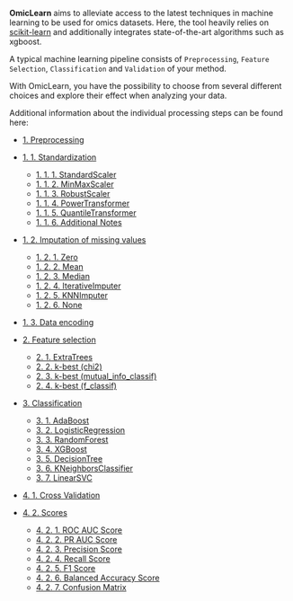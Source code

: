 **OmicLearn** aims to alleviate access to the latest techniques in machine learning to be used for omics datasets. Here, the tool heavily relies on [scikit-learn](https://scikit-learn.org/stable/) and additionally integrates state-of-the-art algorithms such as xgboost.

A typical machine learning pipeline consists of `Preprocessing`, `Feature Selection`, `Classification` and `Validation` of your method. 

With OmicLearn, you have the possibility to choose from several different choices and explore their effect when analyzing your data. 

Additional information about the individual processing steps can be found here:

- [1. Preprocessing](https://github.com/OmicEra/OmicLearn/wiki/METHODS-%7C-1.-Preprocessing#1-preprocessing)
- [1. 1. Standardization](https://github.com/OmicEra/OmicLearn/wiki/METHODS-%7C-1.-Preprocessing#1-1-standardization)
  * [1. 1. 1. StandardScaler](https://github.com/OmicEra/OmicLearn/wiki/METHODS-%7C-1.-Preprocessing#1-1-1-standardscaler)
  * [1. 1. 2. MinMaxScaler](https://github.com/OmicEra/OmicLearn/wiki/METHODS-%7C-1.-Preprocessing#1-1-2-minmaxscaler)
  * [1. 1. 3. RobustScaler](https://github.com/OmicEra/OmicLearn/wiki/METHODS-%7C-1.-Preprocessing#1-1-3-robustscaler)
  * [1. 1. 4. PowerTransformer](https://github.com/OmicEra/OmicLearn/wiki/METHODS-%7C-1.-Preprocessing#1-1-4-powertransformer)
  * [1. 1. 5. QuantileTransformer](https://github.com/OmicEra/OmicLearn/wiki/METHODS-%7C-1.-Preprocessing#1-1-5-quantiletransformer)
  * [1. 1. 6. Additional Notes](https://github.com/OmicEra/OmicLearn/wiki/METHODS-%7C-1.-Preprocessing#1-1-6-additional-notes)
- [1. 2. Imputation of missing values](https://github.com/OmicEra/OmicLearn/wiki/METHODS-%7C-1.-Preprocessing#1-2-imputation-of-missing-values)
  * [1. 2. 1. Zero](https://github.com/OmicEra/OmicLearn/wiki/METHODS-%7C-1.-Preprocessing#1-2-1-zero)
  * [1. 2. 2. Mean](https://github.com/OmicEra/OmicLearn/wiki/METHODS-%7C-1.-Preprocessing#1-2-2-mean)
  * [1. 2. 3. Median](https://github.com/OmicEra/OmicLearn/wiki/METHODS-%7C-1.-Preprocessing#1-2-3-median)
  * [1. 2. 4. IterativeImputer](https://github.com/OmicEra/OmicLearn/wiki/METHODS-%7C-1.-Preprocessing#1-2-4-iterativeimputer)
  * [1. 2. 5. KNNImputer](https://github.com/OmicEra/OmicLearn/wiki/METHODS-%7C-1.-Preprocessing#1-2-5-knnimputer)
  * [1. 2. 6. None](https://github.com/OmicEra/OmicLearn/wiki/METHODS-%7C-1.-Preprocessing#1-2-6-none)
- [1. 3. Data encoding](https://github.com/OmicEra/OmicLearn/wiki/METHODS-%7C-1.-Preprocessing#1-3-data-encoding)

- [2. Feature selection](https://github.com/OmicEra/OmicLearn/wiki/METHODS-%7C-2.-Feature-selection#2-feature-selection)
   * [2. 1. ExtraTrees](https://github.com/OmicEra/OmicLearn/wiki/METHODS-%7C-2.-Feature-selection#2-1-ExtraTrees)
   * [2. 2. k-best (chi2)](https://github.com/OmicEra/OmicLearn/wiki/METHODS-%7C-2.-Feature-selection#2-2-k-best-chi2)
   * [2. 3. k-best (mutual_info_classif)](https://github.com/OmicEra/OmicLearn/wiki/METHODS-%7C-2.-Feature-selection#2-3-k-best-mutual_info_classif)
   * [2. 4. k-best (f_classif)](https://github.com/OmicEra/OmicLearn/wiki/METHODS-%7C-2.-Feature-selection#2-4-k-best-f_classif)

- [3. Classification](https://github.com/OmicEra/OmicLearn/wiki/METHODS-%7C-3.-Classification#3-classification)
  * [3. 1. AdaBoost](https://github.com/OmicEra/OmicLearn/wiki/METHODS-%7C-3.-Classification#3-1-adaboost)
  * [3. 2. LogisticRegression](https://github.com/OmicEra/OmicLearn/wiki/METHODS-%7C-3.-Classification#3-2-logisticregression)
  * [3. 3. RandomForest](https://github.com/OmicEra/OmicLearn/wiki/METHODS-%7C-3.-Classification#3-3-randomforest)
  * [3. 4. XGBoost](https://github.com/OmicEra/OmicLearn/wiki/METHODS-%7C-3.-Classification#3-4-xgboost)
  * [3. 5. DecisionTree](https://github.com/OmicEra/OmicLearn/wiki/METHODS-%7C-3.-Classification#3-5-decisiontree)
  * [3. 6. KNeighborsClassifier](https://github.com/OmicEra/OmicLearn/wiki/METHODS-%7C-3.-Classification#3-6-kneighborsclassifier)
  * [3. 7. LinearSVC](https://github.com/OmicEra/OmicLearn/wiki/METHODS-%7C-3.-Classification#3-7-linearsvc)


- [4. 1. Cross Validation](https://github.com/OmicEra/OmicLearn/wiki/METHODS-%7C-4.-Validation#4-1-cross-validation)
- [4. 2. Scores](https://github.com/OmicEra/OmicLearn/wiki/METHODS-%7C-4.-Validation#4-2-scores)
  * [4. 2. 1. ROC AUC Score](https://github.com/OmicEra/OmicLearn/wiki/METHODS-%7C-4.-Validation#4-2-1-roc-auc-score)
  * [4. 2. 2. PR AUC Score](https://github.com/OmicEra/OmicLearn/wiki/METHODS-%7C-4.-Validation#4-2-2-pr-auc-score)
  * [4. 2. 3. Precision Score](https://github.com/OmicEra/OmicLearn/wiki/METHODS-%7C-4.-Validation#4-2-3-precision-score)
  * [4. 2. 4. Recall Score](https://github.com/OmicEra/OmicLearn/wiki/METHODS-%7C-4.-Validation#4-2-4-recall-score)
  * [4. 2. 5. F1 Score](https://github.com/OmicEra/OmicLearn/wiki/METHODS-%7C-4.-Validation#4-2-5-f1-score)
  * [4. 2. 6. Balanced Accuracy Score](https://github.com/OmicEra/OmicLearn/wiki/METHODS-%7C-4.-Validation#4-2-6-balanced-accuracy-score)
  * [4. 2. 7. Confusion Matrix](https://github.com/OmicEra/OmicLearn/wiki/METHODS-%7C-4.-Validation#4-2-7-confusion-matrix)
  